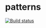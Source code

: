 # patterns
[![Build status](https://ci.appveyor.com/api/projects/status/vndd4hvmtxywkj5c?svg=true)](https://ci.appveyor.com/project/bragin45/patterns)
